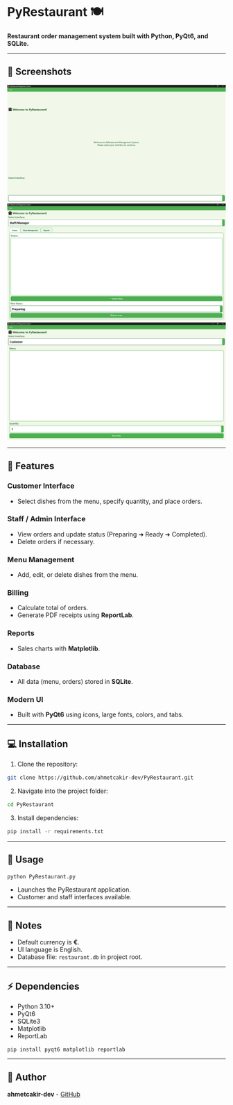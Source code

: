 # PyRestaurant 🍽️

**Restaurant order management system built with Python, PyQt6, and SQLite.**  

---

## 📸 Screenshots

<p float="left">
  <img src="images/screenshot1.png" width="650" />
  <img src="images/screenshot2.png" width="650" />
  <img src="images/screenshot3.png" width="650" />
</p>

---

## 🔧 Features

### Customer Interface
- Select dishes from the menu, specify quantity, and place orders.

### Staff / Admin Interface
- View orders and update status (Preparing ➔ Ready ➔ Completed).  
- Delete orders if necessary.

### Menu Management
- Add, edit, or delete dishes from the menu.

### Billing
- Calculate total of orders.  
- Generate PDF receipts using **ReportLab**.

### Reports
- Sales charts with **Matplotlib**.

### Database
- All data (menu, orders) stored in **SQLite**.

### Modern UI
- Built with **PyQt6** using icons, large fonts, colors, and tabs.

---

## 💻 Installation

1. Clone the repository:

```bash
git clone https://github.com/ahmetcakir-dev/PyRestaurant.git
```

2. Navigate into the project folder:

```bash
cd PyRestaurant
```

3. Install dependencies:

```bash
pip install -r requirements.txt
```

---

## 🚀 Usage

```bash
python PyRestaurant.py
```

- Launches the PyRestaurant application.  
- Customer and staff interfaces available.  

---

## 📑 Notes

- Default currency is **€**.  
- UI language is English.  
- Database file: `restaurant.db` in project root. 

---

## ⚡ Dependencies

- Python 3.10+  
- PyQt6  
- SQLite3  
- Matplotlib  
- ReportLab  

```
pip install pyqt6 matplotlib reportlab
```

---

## 📌 Author

**ahmetcakir-dev** - [GitHub](https://github.com/ahmetcakir-dev)
